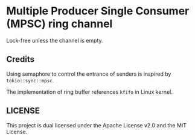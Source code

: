 # Multiple Producer Single Consumer (MPSC) ring channel

Lock-free unless the channel is empty.

## Credits

Using semaphore to control the entrance of senders is inspired by `tokio::sync::mpsc`.

The implementation of ring buffer references `kfifo` in Linux kernel.

## LICENSE

This project is dual licensed under the Apache License v2.0 and the MIT License.
